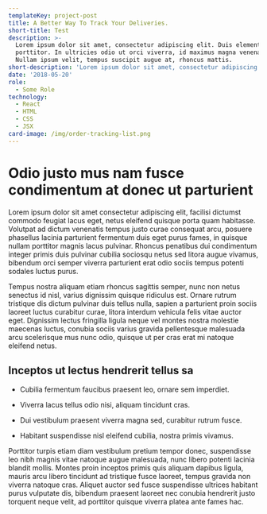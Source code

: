 ```yaml
---
templateKey: project-post
title: A Better Way To Track Your Deliveries.
short-title: Test
description: >-
  Lorem ipsum dolor sit amet, consectetur adipiscing elit. Duis elementum congue
  porttitor. In ultricies odio ut orci viverra, id maximus magna venenatis.
  Nullam ipsum velit, tempus suscipit augue at, rhoncus mattis.
short-description: 'Lorem ipsum dolor sit amet, consectetur adipiscing elit.'
date: '2018-05-20'
role:
  - Some Role
technology:
  - React
  - HTML
  - CSS
  - JSX
card-image: /img/order-tracking-list.png
---
```

# Odio justo mus nam fusce condimentum at donec ut parturient

Lorem ipsum dolor sit amet consectetur adipiscing elit, facilisi dictumst commodo feugiat lacus eget, netus eleifend quisque porta quam habitasse. Volutpat ad dictum venenatis tempus justo curae consequat arcu, posuere phasellus lacinia parturient fermentum duis eget purus fames, in quisque nullam porttitor magnis lacus pulvinar. Rhoncus penatibus dui condimentum integer primis duis pulvinar cubilia sociosqu netus sed litora augue vivamus, bibendum orci semper viverra parturient erat odio sociis tempus potenti sodales luctus purus. 

Tempus nostra aliquam etiam rhoncus sagittis semper, nunc non netus senectus id nisl, varius dignissim quisque ridiculus est. Ornare rutrum tristique dis dictum pulvinar duis tellus nulla, sapien a parturient proin sociis laoreet luctus curabitur curae, litora interdum vehicula felis vitae auctor eget. Dignissim lectus fringilla ligula neque vel montes nostra molestie maecenas luctus, conubia sociis varius gravida pellentesque malesuada arcu scelerisque mus nunc odio, quisque ut per cras erat mi natoque eleifend netus. 

## Inceptos ut lectus hendrerit tellus sa

- Cubilia fermentum faucibus praesent leo, ornare sem imperdiet.

- Viverra lacus tellus odio nisi, aliquam tincidunt cras.

- Dui vestibulum praesent viverra magna sed, curabitur rutrum fusce.

- Habitant suspendisse nisl eleifend cubilia, nostra primis vivamus.



Porttitor turpis etiam diam vestibulum pretium tempor donec, suspendisse leo nibh magnis vitae natoque augue malesuada, nunc libero potenti lacinia blandit mollis. Montes proin inceptos primis quis aliquam dapibus ligula, mauris arcu libero tincidunt ad tristique fusce laoreet, tempus gravida non viverra natoque cras. Aliquet auctor sed fusce suspendisse ultrices habitant purus vulputate dis, bibendum praesent laoreet nec conubia hendrerit justo torquent neque velit, ad porttitor quisque viverra platea ante fames hac. 
